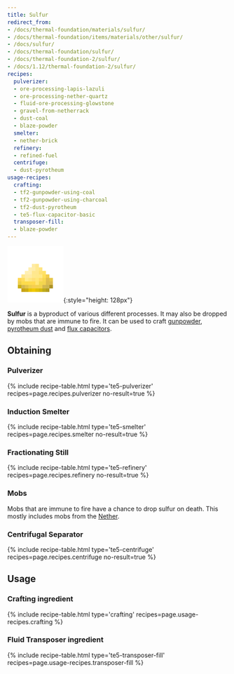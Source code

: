 ```yaml
---
title: Sulfur
redirect_from:
- /docs/thermal-foundation/materials/sulfur/
- /docs/thermal-foundation/items/materials/other/sulfur/
- /docs/sulfur/
- /docs/thermal-foundation/sulfur/
- /docs/thermal-foundation-2/sulfur/
- /docs/1.12/thermal-foundation-2/sulfur/
recipes:
  pulverizer:
  - ore-processing-lapis-lazuli
  - ore-processing-nether-quartz
  - fluid-ore-processing-glowstone
  - gravel-from-netherrack
  - dust-coal
  - blaze-powder
  smelter:
  - nether-brick
  refinery:
  - refined-fuel
  centrifuge:
  - dust-pyrotheum
usage-recipes:
  crafting:
  - tf2-gunpowder-using-coal
  - tf2-gunpowder-using-charcoal
  - tf2-dust-pyrotheum
  - te5-flux-capacitor-basic
  transposer-fill:
  - blaze-powder
---
```


![Sulfur](/assets/images/thermal-foundation-2/sulfur.png){:style="height: 128px"}


**Sulfur** is a byproduct of various different processes. It may also be dropped
by mobs that are immune to fire. It can be used to craft
[gunpowder](https://minecraft.gamepedia.com/Gunpowder), [pyrotheum
dust](/docs/1.12/thermal-foundation/pyrotheum-dust/) and [flux capacitors](/docs/1.12/thermal-expansion/flux-capacitor/).


Obtaining
---------

### Pulverizer
{% include recipe-table.html type='te5-pulverizer' recipes=page.recipes.pulverizer no-result=true %}

### Induction Smelter
{% include recipe-table.html type='te5-smelter' recipes=page.recipes.smelter no-result=true %}

### Fractionating Still
{% include recipe-table.html type='te5-refinery' recipes=page.recipes.refinery no-result=true %}

### Mobs
Mobs that are immune to fire have a chance to drop sulfur on death. This mostly
includes mobs from the [Nether](https://minecraft.gamepedia.com/The_Nether).

### Centrifugal Separator
{% include recipe-table.html type='te5-centrifuge' recipes=page.recipes.centrifuge no-result=true %}


Usage
-----

### Crafting ingredient
{% include recipe-table.html type='crafting' recipes=page.usage-recipes.crafting %}

### Fluid Transposer ingredient
{% include recipe-table.html type='te5-transposer-fill' recipes=page.usage-recipes.transposer-fill %}
